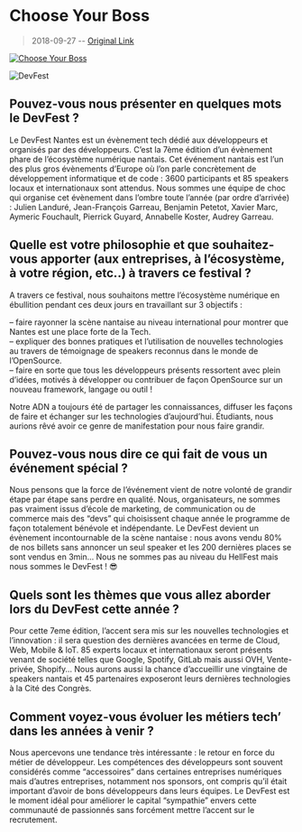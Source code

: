 # Choose Your Boss

> 2018-09-27 -- [Original Link](https://blog.chooseyourboss.com/2018/09/27/)

[![Choose Your Boss](https://i1.wp.com/blog.chooseyourboss.com/wp-content/uploads/2019/10/LOGOCYB.png?resize=176%2C80&ssl=1)](https://blog.chooseyourboss.com/)

![DevFest](https://i0.wp.com/blog.chooseyourboss.com/wp-content/uploads/2018/09/24034068348_0bc7c2d317_z.jpg)

## Pouvez-vous nous présenter en quelques mots le DevFest ?

Le DevFest Nantes est un évènement tech dédié aux développeurs et organisés par des développeurs. C’est la 7ème édition d’un évènement phare de l’écosystème numérique nantais. Cet événement nantais est l’un des plus gros évènements d’Europe où l’on parle concrètement de développement informatique et de code : 3600 participants et 85 speakers locaux et internationaux sont attendus. Nous sommes une équipe de choc qui organise cet évènement dans l’ombre toute l’année (par ordre d’arrivée) : Julien Landuré, Jean-François Garreau, Benjamin Petetot, Xavier Marc, Aymeric Fouchault, Pierrick Guyard, Annabelle Koster, Audrey Garreau.

## Quelle est votre philosophie et que souhaitez-vous apporter (aux entreprises, à l’écosystème, à votre région, etc..) à travers ce festival ?

A travers ce festival, nous souhaitons mettre l’écosystème numérique en ébullition pendant ces deux jours en travaillant sur 3 objectifs :

– faire rayonner la scène nantaise au niveau international pour montrer que Nantes est une place forte de la Tech.  
– expliquer des bonnes pratiques et l’utilisation de nouvelles technologies au travers de témoignage de speakers reconnus dans le monde de l’OpenSource.  
– faire en sorte que tous les développeurs présents ressortent avec plein d’idées, motivés à développer ou contribuer de façon OpenSource sur un nouveau framework, langage ou outil !

Notre ADN a toujours été de partager les connaissances, diffuser les façons de faire et échanger sur les technologies d’aujourd’hui. Étudiants, nous aurions rêvé avoir ce genre de manifestation pour nous faire grandir.

## Pouvez-vous nous dire ce qui fait de vous un événement spécial ?

Nous pensons que la force de l’événement vient de notre volonté de grandir étape par étape sans perdre en qualité. Nous, organisateurs, ne sommes pas vraiment issus d’école de marketing, de communication ou de commerce mais des “devs” qui choisissent chaque année le programme de façon totalement bénévole et indépendante. Le DevFest devient un évènement incontournable de la scène nantaise : nous avons vendu 80% de nos billets sans annoncer un seul speaker et les 200 dernières places se sont vendus en 3min… Nous ne sommes pas au niveau du HellFest mais nous sommes le DevFest ! 😎

## Quels sont les thèmes que vous allez aborder lors du DevFest cette année ?

Pour cette 7eme édition, l’accent sera mis sur les nouvelles technologies et l’innovation : il sera question des dernières avancées en terme de Cloud, Web, Mobile & IoT. 85 experts locaux et internationaux seront présents venant de société telles que Google, Spotify, GitLab mais aussi OVH, Vente-privée, Shopify… Nous aurons aussi la chance d’accueillir une vingtaine de speakers nantais et 45 partenaires exposeront leurs dernières technologies à la Cité des Congrès.

## Comment voyez-vous évoluer les métiers tech’ dans les années à venir ?

Nous apercevons une tendance très intéressante : le retour en force du métier de développeur. Les compétences des développeurs sont souvent considérés comme “accessoires” dans certaines entreprises numériques mais d’autres entreprises, notamment nos sponsors, ont compris qu’il était important d’avoir de bons développeurs dans leurs équipes. Le DevFest est le moment idéal pour améliorer le capital “sympathie” envers cette communauté de passionnés sans forcément mettre l’accent sur le recrutement.
